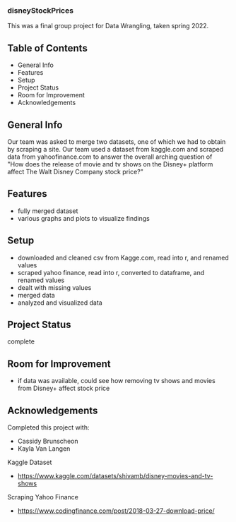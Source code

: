 ### disneyStockPrices
This was a final group project for Data Wrangling, taken spring 2022. 

## Table of Contents
- General Info
- Features
- Setup
- Project Status
- Room for Improvement
- Acknowledgements

## General Info
Our team was asked to merge two datasets, one of which we had to obtain by scraping a site. Our team used a dataset from kaggle.com and scraped data from yahoofinance.com  to answer the overall arching question of "How does the release of movie and tv shows on the Disney+ platform affect The Walt Disney Company stock price?"


## Features
- fully merged dataset
- various graphs and plots to visualize findings

## Setup
- downloaded and cleaned csv from Kagge.com, read into r, and renamed values
- scraped yahoo finance, read into r, converted to dataframe, and renamed values
- dealt with missing values
- merged data
- analyzed and visualized data

## Project Status
complete

## Room for Improvement
- if data was available, could see how removing tv shows and movies from Disney+ affect stock price 

## Acknowledgements
Completed this project with: 
- Cassidy Brunscheon
- Kayla Van Langen 

Kaggle Dataset
- https://www.kaggle.com/datasets/shivamb/disney-movies-and-tv-shows

Scraping Yahoo Finance
- https://www.codingfinance.com/post/2018-03-27-download-price/





